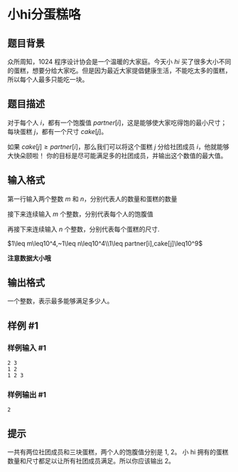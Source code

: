 # 小hi分蛋糕咯

## 题目背景

众所周知，$1024$ 程序设计协会是一个温暖的大家庭。今天小 $hi$ 买了很多大小不同的蛋糕，想要分给大家吃。但是因为最近大家提倡健康生活，不能吃太多的蛋糕，所以每个人最多只能吃一块。

## 题目描述

对于每个人 $i$，都有一个饱腹值 $partner[i]$，这是能够使大家吃得饱的最小尺寸；每块蛋糕 $j$，都有一个尺寸 $cake[j]$。

如果 $cake[j]\geq partner[i]$，那么我们可以将这个蛋糕 $j$ 分给社团成员 $i$，他就能够大快朵颐啦！
你的目标是尽可能满足多的社团成员，并输出这个数值的最大值。

## 输入格式

第一行输入两个整数 $m$ 和 $n$，分别代表人的数量和蛋糕的数量

接下来连续输入 $m$ 个整数，分别代表每个人的饱腹值

再接下来连续输入 $n$ 个整数，分别代表每个蛋糕的尺寸.

$1\leq m\leq10^4,~1\leq n\leq10^4\\1\leq partner[i],cake[j]\leq10^9$

**注意数据大小哦**

## 输出格式

一个整数，表示最多能够满足多少人。

## 样例 #1

### 样例输入 #1

```
2 3
1 2
1 2 3
```

### 样例输出 #1

```
2
```

## 提示

一共有两位社团成员和三块蛋糕，两个人的饱腹值分别是 1, 2。
小 hi 拥有的蛋糕数量和尺寸都足以让所有社团成员满足。所以你应该输出 2。